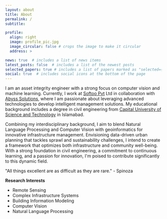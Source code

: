 ```yaml
---
layout: about
title: About
permalink: /
subtitle: 

profile:
  align: right
  image: profile_pic.jpg
  image_circular: false # crops the image to make it circular
  address: >

news: true  # includes a list of news items
latest_posts: false  # includes a list of the newest posts
selected_papers: true # includes a list of papers marked as "selected={true}"
social: true  # includes social icons at the bottom of the page
---
```

I am an asset integrity engineer with a strong focus on computer vision and machine learning. Currently, I work at [Softoo Pvt](https://softoo.co) Ltd in collaboration with [Abyss Solutions](https://abysssolutions.co), where I am passionate about leveraging advanced technologies to develop intelligent management solutions. My educational background includes a degree in civil engineering from [Capital University of Science and Technology](https://cust.edu.pk) in Islamabad. 

Combining my interdisciplinary background, I aim to blend Natural Language Processing and Computer Vision with geoinformatics for innovative infrastructure management. Envisioning data-driven urban planning that tackles sprawl and sustainability challenges, I intend to create a framework that optimizes both infrastructure and community well-being. With a strong foundation in civil engineering, a commitment to continuous learning, and a passion for innovation, I'm poised to contribute significantly to this dynamic field.

"All things excellent are as difficult as they are rare." - Spinoza

**Research Interests**
* Remote Sensing
* Complex Infrastructure Systems
* Building Information Modeling
* Computer Vision
* Natural Language Processing